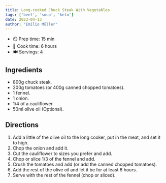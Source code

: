```yaml
---
title: Long-cooked Chuck Steak With Vegetables
tags: ['beef', 'soup', 'keto']
date: 2023-04-13
author: "Emilio Müller"
---
```


- ⏲️ Prep time: 15 min
- 🍳 Cook time: 6 hours
- 🍽️ Servings: 4

## Ingredients

- 800g chuck steak.
- 200g tomatoes (or 400g canned chopped tomatoes).
- 1 fennel.
- 1 onion.
- 1/4 of a cauliflower.
- 50ml olive oil (Optional).

## Directions

1. Add a little of the olive oil to the long cooker, put in the meat, and set it to high. 
2. Chop the onion and add it.
3. Cut the cauliflower to sizes you prefer and add.
4. Chop or slice 1/3 of the fennel and add.
5. Crush the tomatoes and add (or add the canned chopped tomatoes).
6. Add the rest of the olive oil and let it be for at least 6 hours.
7. Serve with the rest of the fennel (chop or sliced).
